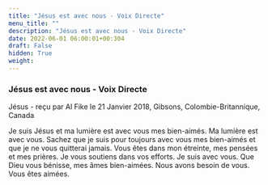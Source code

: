 ```yaml
---
title: "Jésus est avec nous - Voix Directe"
menu_title: ""
description: "Jésus est avec nous - Voix Directe"
date: 2022-06-01 06:00:01+00:304
draft: False
hidden: True
weight:
---
```

### Jésus est avec nous - Voix Directe

Jésus - reçu par Al Fike le 21 Janvier 2018, Gibsons, Colombie-Britannique, Canada

Je suis Jésus et ma lumière est avec vous mes bien-aimés. Ma lumière est avec vous. Sachez que je suis pour toujours avec vous mes bien-aimés et que je ne vous quitterai jamais. Vous êtes dans mon étreinte, mes pensées et mes prières. Je vous soutiens dans vos efforts. Je suis avec vous. Que Dieu vous bénisse, mes âmes bien-aimées. Nous avons besoin de vous. Vous êtes aimées.



